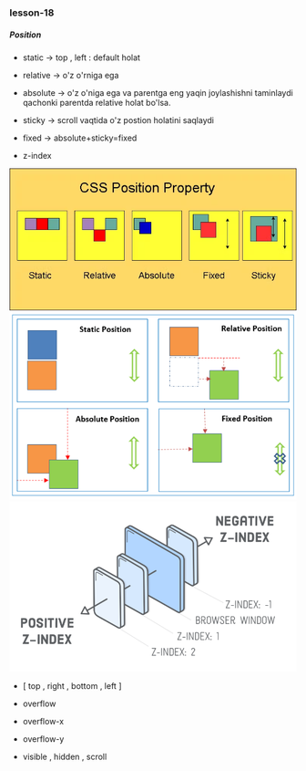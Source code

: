 ### lesson-18

##### Position

- static   -> top , left :  default holat

- relative  -> o'z o'rniga ega 
- absolute  -> o'z o'niga ega va parentga eng yaqin joylashishni taminlaydi
 qachonki parentda relative holat bo'lsa.
- sticky -> scroll vaqtida o'z postion holatini saqlaydi
- fixed -> absolute+sticky=fixed

- z-index 

![alt text](image-2.png)
![alt text](image-1.png)
![alt text](image.png)

- [ top , right , bottom , left ]

- overflow
- overflow-x
- overflow-y
- visible , hidden , scroll

